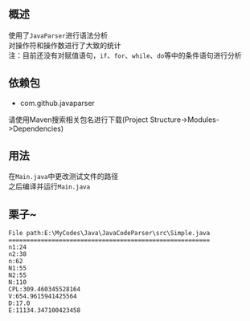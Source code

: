 概述
---
使用了```JavaParser```进行语法分析  
对操作符和操作数进行了大致的统计  
注：目前还没有对赋值语句，```if```、```for```、```while```、```do```等中的条件语句进行分析

依赖包
----
 - com.github.javaparser

请使用Maven搜索相关包名进行下载(Project Structure->Modules->Dependencies)  


用法
---
在```Main.java```中更改测试文件的路径  
之后编译并运行```Main.java```

栗子~
---
    File path:E:\MyCodes\Java\JavaCodeParser\src\Simple.java
    ========================================================
    n1:24
    n2:38
    n:62
    N1:55
    N2:55
    N:110
    CPL:309.460345528164
    V:654.9615941425564
    D:17.0
    E:11134.347100423458
